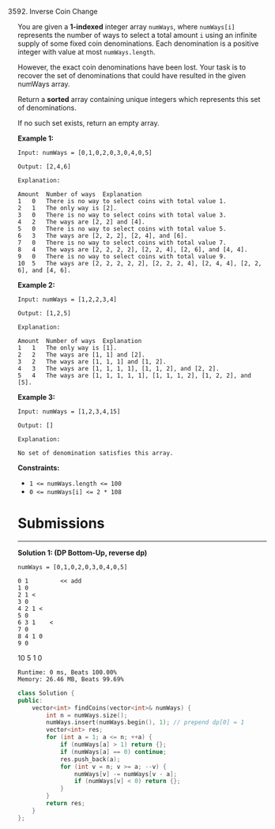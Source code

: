 3592. Inverse Coin Change

You are given a **1-indexed** integer array `numWays`, where `numWays[i]` represents the number of ways to select a total amount `i` using an infinite supply of some fixed coin denominations. Each denomination is a positive integer with value at most `numWays.length`.

However, the exact coin denominations have been lost. Your task is to recover the set of denominations that could have resulted in the given numWays array.

Return a **sorted** array containing unique integers which represents this set of denominations.

If no such set exists, return an empty array.

 

**Example 1:**
```
Input: numWays = [0,1,0,2,0,3,0,4,0,5]

Output: [2,4,6]

Explanation:

Amount	Number of ways	Explanation
1	0	There is no way to select coins with total value 1.
2	1	The only way is [2].
3	0	There is no way to select coins with total value 3.
4	2	The ways are [2, 2] and [4].
5	0	There is no way to select coins with total value 5.
6	3	The ways are [2, 2, 2], [2, 4], and [6].
7	0	There is no way to select coins with total value 7.
8	4	The ways are [2, 2, 2, 2], [2, 2, 4], [2, 6], and [4, 4].
9	0	There is no way to select coins with total value 9.
10	5	The ways are [2, 2, 2, 2, 2], [2, 2, 2, 4], [2, 4, 4], [2, 2, 6], and [4, 6].
```

**Example 2:**
```
Input: numWays = [1,2,2,3,4]

Output: [1,2,5]

Explanation:

Amount	Number of ways	Explanation
1	1	The only way is [1].
2	2	The ways are [1, 1] and [2].
3	2	The ways are [1, 1, 1] and [1, 2].
4	3	The ways are [1, 1, 1, 1], [1, 1, 2], and [2, 2].
5	4	The ways are [1, 1, 1, 1, 1], [1, 1, 1, 2], [1, 2, 2], and [5].
```

**Example 3:**
```
Input: numWays = [1,2,3,4,15]

Output: []

Explanation:

No set of denomination satisfies this array.
```
 

**Constraints:**

* `1 <= numWays.length <= 100`
* `0 <= numWays[i] <= 2 * 108`

# Submissions
---
**Solution 1: (DP Bottom-Up, reverse dp)**

    numWays = [0,1,0,2,0,3,0,4,0,5]

    0 1         << add
    1 0
    2 1 <
    3 0
    4 2 1 <
    5 0
    6 3 1    <
    7 0
    8 4 1 0
    9 0
   10 5 1 0

```
Runtime: 0 ms, Beats 100.00%
Memory: 26.46 MB, Beats 99.69%
```
```c++
class Solution {
public:
    vector<int> findCoins(vector<int>& numWays) {
        int n = numWays.size();
        numWays.insert(numWays.begin(), 1); // prepend dp[0] = 1
        vector<int> res;
        for (int a = 1; a <= n; ++a) {
            if (numWays[a] > 1) return {};
            if (numWays[a] == 0) continue;
            res.push_back(a);
            for (int v = n; v >= a; --v) {
                numWays[v] -= numWays[v - a];
                if (numWays[v] < 0) return {};
            }
        }
        return res;
    }
};
```
